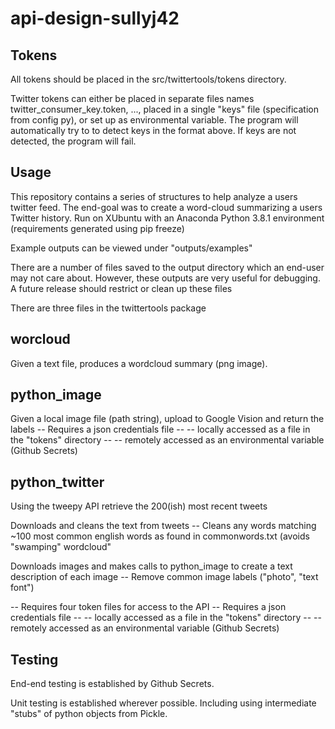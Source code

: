 # api-design-sullyj42

## Tokens 
All tokens should be placed in the src/twittertools/tokens directory.

Twitter tokens can either be placed in separate files names twitter_consumer_key.token, ..., placed in a single "keys" file (specification from config py), or set up as environmental variable. The program will automatically try to to detect keys in the format above. If keys are not detected, the program will fail.

## Usage
This repository contains a series of structures to help analyze a users twitter feed. The end-goal was to create a word-cloud summarizing a users Twitter history. Run on XUbuntu with an Anaconda Python 3.8.1 environment (requirements generated using pip freeze)

Example outputs can be viewed under "outputs/examples"

There are a number of files saved to the output directory which an end-user may not care about. However, these outputs are very useful for debugging. A future release should restrict or clean up these files

There are three files in the twittertools package
## worcloud
Given a text file, produces a wordcloud summary (png image). 

## python_image
Given a local image file (path string), upload to Google Vision and return the labels
-- Requires a json credentials file
-- -- locally accessed as a file in the "tokens" directory
-- -- remotely accessed as an environmental variable (Github Secrets)

## python_twitter
Using the tweepy API retrieve the 200(ish) most recent tweets

Downloads and cleans the text from tweets
-- Cleans any words matching ~100 most common english words as found in commonwords.txt (avoids "swamping" wordcloud"

Downloads images and makes calls to python_image to create a text description of each image
-- Remove common image labels ("photo", "text font")

-- Requires four token files for access to the API
-- Requires a json credentials file
-- -- locally accessed as a file in the "tokens" directory
-- -- remotely accessed as an environmental variable (Github Secrets)

## Testing
End-end testing is established by Github Secrets. 

Unit testing is established wherever possible. Including using intermediate "stubs" of python objects from Pickle. 
